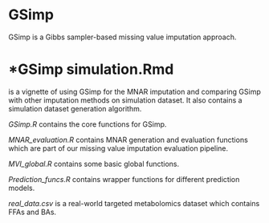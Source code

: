 # GSimp
GSimp is a Gibbs sampler-based missing value imputation approach.

# *GSimp simulation.Rmd
is a vignette of using GSimp for the MNAR imputation and comparing GSimp with other imputation methods on simulation dataset. It also contains a simulation dataset generation algorithm.

*GSimp.R* contains the core functions for GSimp.

*MNAR_evaluation.R* contains MNAR generation and evaluation functions which are part of our missing value imputation evaluation pipeline.

*MVI_global.R* contains some basic global functions.

*Prediction_funcs.R* contains wrapper functions for different prediction models.

*real_data.csv* is a real-world targeted metabolomics dataset which contains FFAs and BAs.
